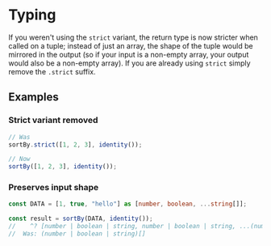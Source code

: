 # Typing

If you weren't using the `strict` variant, the return type is now stricter when
called on a tuple; instead of just an array, the shape of the tuple would be
mirrored in the output (so if your input is a non-empty array, your output would
also be a non-empty array). If you are already using `strict` simply remove the
`.strict` suffix.

## Examples

### Strict variant removed

```ts
// Was
sortBy.strict([1, 2, 3], identity());

// Now
sortBy([1, 2, 3], identity());
```

### Preserves input shape

```ts
const DATA = [1, true, "hello"] as [number, boolean, ...string[]];

const result = sortBy(DATA, identity());
//    ^? [number | boolean | string, number | boolean | string, ...(number | boolean | string)[]]
//  Was: (number | boolean | string)[]
```
